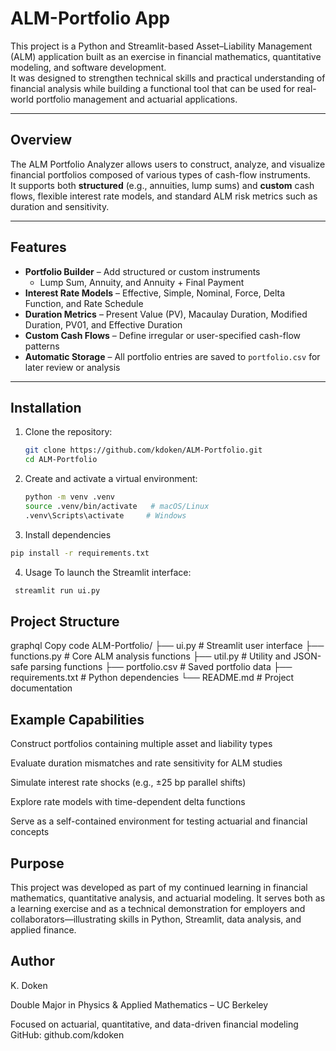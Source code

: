 # ALM-Portfolio App

This project is a Python and Streamlit-based Asset–Liability Management (ALM) application built as an exercise in financial mathematics, quantitative modeling, and software development.  
It was designed to strengthen technical skills and practical understanding of financial analysis while building a functional tool that can be used for real-world portfolio management and actuarial applications.

---

## Overview

The ALM Portfolio Analyzer allows users to construct, analyze, and visualize financial portfolios composed of various types of cash-flow instruments.  
It supports both **structured** (e.g., annuities, lump sums) and **custom** cash flows, flexible interest rate models, and standard ALM risk metrics such as duration and sensitivity.

---

## Features

- **Portfolio Builder** – Add structured or custom instruments  
  - Lump Sum, Annuity, and Annuity + Final Payment  
- **Interest Rate Models** – Effective, Simple, Nominal, Force, Delta Function, and Rate Schedule  
- **Duration Metrics** – Present Value (PV), Macaulay Duration, Modified Duration, PV01, and Effective Duration  
- **Custom Cash Flows** – Define irregular or user-specified cash-flow patterns  
- **Automatic Storage** – All portfolio entries are saved to `portfolio.csv` for later review or analysis  

---

## Installation

1. Clone the repository:
   ```bash
   git clone https://github.com/kdoken/ALM-Portfolio.git
   cd ALM-Portfolio
   ```

2. Create and activate a virtual environment:
   ```bash
   python -m venv .venv
   source .venv/bin/activate   # macOS/Linux
   .venv\Scripts\activate     # Windows
   ```

3. Install dependencies
  ```bash
  pip install -r requirements.txt
  ```

4. Usage
To launch the Streamlit interface:

  ```bash
   streamlit run ui.py
  ```

## Project Structure
graphql
Copy code
ALM-Portfolio/
├── ui.py                 # Streamlit user interface
├── functions.py          # Core ALM analysis functions
├── util.py               # Utility and JSON-safe parsing functions
├── portfolio.csv         # Saved portfolio data
├── requirements.txt      # Python dependencies
└── README.md             # Project documentation

## Example Capabilities
Construct portfolios containing multiple asset and liability types

Evaluate duration mismatches and rate sensitivity for ALM studies

Simulate interest rate shocks (e.g., ±25 bp parallel shifts)

Explore rate models with time-dependent delta functions

Serve as a self-contained environment for testing actuarial and financial concepts

## Purpose
This project was developed as part of my continued learning in financial mathematics, quantitative analysis, and actuarial modeling.
It serves both as a learning exercise and as a technical demonstration for employers and collaborators—illustrating skills in Python, Streamlit, data analysis, and applied finance.

## Author
K. Doken

Double Major in Physics & Applied Mathematics – UC Berkeley

Focused on actuarial, quantitative, and data-driven financial modeling
GitHub: github.com/kdoken
